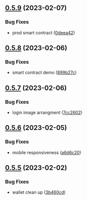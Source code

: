 ## [0.5.9](https://github.com/matt-kay/payfam-webapp/compare/v0.5.8...v0.5.9) (2023-02-07)


### Bug Fixes

* prod smart contract ([0deea42](https://github.com/matt-kay/payfam-webapp/commit/0deea42f27cbf610288e93e30bd9d3314c993fd5))



## [0.5.8](https://github.com/matt-kay/payfam-webapp/compare/v0.5.7...v0.5.8) (2023-02-06)


### Bug Fixes

* smart contract demo ([899b27c](https://github.com/matt-kay/payfam-webapp/commit/899b27c7b0c5879ef7c36f479e94af442383ce9f))



## [0.5.7](https://github.com/matt-kay/payfam-webapp/compare/v0.5.6...v0.5.7) (2023-02-06)


### Bug Fixes

* login image arrangment ([7cc2602](https://github.com/matt-kay/payfam-webapp/commit/7cc2602393e0cdf96cb8f5ef6391e47522620af2))



## [0.5.6](https://github.com/matt-kay/payfam-webapp/compare/v0.5.5...v0.5.6) (2023-02-05)


### Bug Fixes

* mobile responsiveness ([a6d6c20](https://github.com/matt-kay/payfam-webapp/commit/a6d6c20078992a4bc1f8d5fbe0da683294d4603a))



## [0.5.5](https://github.com/matt-kay/payfam-webapp/compare/v0.5.4...v0.5.5) (2023-02-02)


### Bug Fixes

* wallet clean up ([3b460cd](https://github.com/matt-kay/payfam-webapp/commit/3b460cdc1493d0f2808e2923c4c0852a28eb3a8b))



